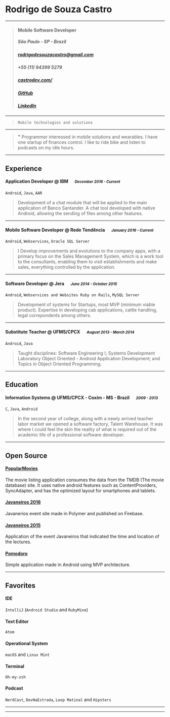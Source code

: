 # Rodrigo de Souza Castro

---

> #### Mobile Software Developer
> #####  São Paulo - SP - Brazil
> ##### rodrigodesouzacastro@gmail.com
> ##### +55 (11) 94399 5279
> ##### [castrodev.com/][homepage]
> ##### [GitHub][github]
> ##### [LinkedIn][linkedin]

---
> `Mobile technologies and solutions`
---
> **"** Programmer interessed in mobile solutions and wearables. I have one startup of finances control. I like to ride bike and listen to podcasts on my idle hours.



---
## Experience
#### Application Developer @ IBM &emsp; <small>*December 2016 - Current*</small>
`Android`, `Java`, `AAR`
> Development of a chat module that will be applied to the main application of Banco Santander. A chat tool developed with native Android, allowing the sending of files among other features.
---

#### Mobile Software Developer @ Rede Tendência &emsp; <small>*January 2016 - Current*</small>
`Android`, `Webservices`, `Oracle SQL Server`
> I Develop improvements and evolutions to the company apps, with a primary focus on the Sales Management System, which is a work tool to the consultants, enabling them to visit establishments and make sales, everything controlled by the application.

---
#### Software Developer @ Jera &emsp; <small>*June 2014 - October 2015*</small>
`Android`, `Webservices and Websites Ruby on Rails`, `MySQL Server`
> Development of systems for Startups, most MVP (minimum viable product). Expertise in developing cab applications, cattle handling, legal correpondents among others.

---
#### Substitute Teacher @ UFMS/CPCX &emsp; <small>*August 2013 - March 2014*</small>
`Android`, `Java`
> Taught disciplines: Software Engineering I; Systems Development Laboratory Object Oriented - Android Application Development; and Topics in Object Oriented Programming.
---

## Education
#### Information Systems @ UFMS/CPCX - Coxim - MS - Brazil &emsp; <small>*2009 - 2013*</small>
`C`, `Java`, `Android`
> In the second year of college, along with a newly arrived teacher labor market we opened a software factory, Talent Warehouse. It was where I could feel the skin the reality of what is required out of the academic life of a professional software developer.

---
## Open Source
#### [PopularMovies](https://github.com/castrors/PopularMovies)
The movie listing application consumes the data from the TMDB (The movie database) site. It uses native android features such as ContentProviders, SyncAdapter, and has the optimized layout for smartphones and tablets.

#### [Javaneiros 2016](https://github.com/castrors/javaneiros-site-16)
Javanerios event site made in Polymer and published on Firebase.

#### [Javaneiros 2015](https://github.com/castrors/Javaneiros2015)
Application of the event Javaneiros that indicated the time and location of the lectures.

#### [Pomodoro](https://github.com/castrors/pomodoro)
Simple application made in Android using MVP architecture.

---
## Favorites
#### IDE
`IntelliJ` (`Android Studio` and `RubyMine`)
#### Text Editor
`Atom`
#### Operational System
`macOS` and `Linux Mint`
#### Terminal
`Oh-my-zsh`
#### Podcast
`NerdCast`, `DevNaEstrada`, `Loop Matinal` and `Hipsters`

---
[homepage]: http://castrodev.com/
[github]: https://github.com/castrors
[linkedin]: https://br.linkedin.com/in/castrodev

---
